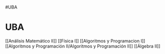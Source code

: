 #UBA
# UBA
[[Análisis Matemático II]]
[[Física I]]
[[Algoritmos y Programacion I]]
[[Algoritmos y Programación II/Algoritmos y Programación II]]
[[Álgebra II]]